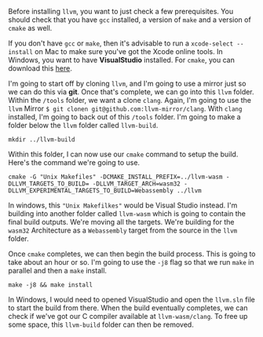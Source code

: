 Before installing `llvm`, you want to just check a few prerequisites. You should check that you have `gcc` installed, a version of `make` and a version of `cmake` as well.

If you don't have `gcc` or `make`, then it's advisable to run a `xcode-select --install` on Mac to make sure you've got the Xcode online tools. In Windows, you want to have **VisualStudio** installed. For `cmake`, you can download this [here](https://cmake.org/download/).

I'm going to start off by cloning `llvm`, and I'm going to use a mirror just so we can do this via **git**. Once that's complete, we can go into this `llvm` folder. Within the `/tools` folder, we want a clone `clang`. Again, I'm going to use the `llvm` Mirror `$ git clonen git@github.com:llvm-mirror/clang`. With `clang` installed, I'm going to back out of this `/tools` folder. I'm going to make a folder below the `llvm` folder called `llvm-build`.

```
mkdir ../llvm-build
```

Within this folder, I can now use our `cmake` command to setup the build. Here's the command we're going to use.

```
cmake -G "Unix Makefiles" -DCMAKE_INSTALL_PREFIX=../llvm-wasm -DLLVM_TARGETS_TO_BUILD= -DLLVM_TARGET_ARCH=wasm32 -DLLVM_EXPERIMENTAL_TARGETS_TO_BUILD=Webassembly ../llvm
```

In windows, this `"Unix Makefilkes"` would be Visual Studio instead. I'm building into another folder called `llvm-wasm` which is going to contain the final build outputs. We're moving all the targets. We're building for the `wasm32` Architecture as a `Webassembly` target from the source in the `llvm` folder.

Once `cmake` completes, we can then begin the build process. This is going to take about an hour or so. I'm going to use the `-j8` flag so that we run `make` in parallel and then a `make` install.

```
make -j8 && make install
```

In Windows, I would need to opened VisualStudio and open the `llvm.sln` file to start the build from there. When the build eventually completes, we can check if we've got our C compiler available at `llvm-wasm/clang`. To free up some space, this `llvm-build` folder can then be removed.